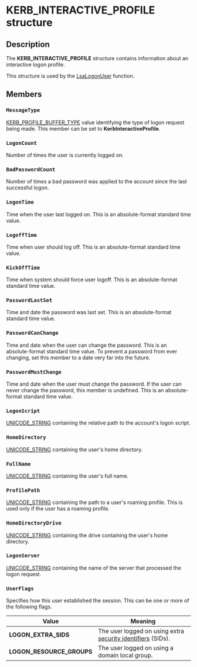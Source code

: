 # KERB_INTERACTIVE_PROFILE structure

## Description

The **KERB_INTERACTIVE_PROFILE** structure contains information about an interactive logon profile.

This structure is used by the [LsaLogonUser](https://learn.microsoft.com/windows/desktop/api/ntsecapi/nf-ntsecapi-lsalogonuser) function.

## Members

### `MessageType`

[KERB_PROFILE_BUFFER_TYPE](https://learn.microsoft.com/windows/desktop/api/ntsecapi/ne-ntsecapi-kerb_profile_buffer_type) value identifying the type of logon request being made. This member can be set to **KerbInteractiveProfile**.

### `LogonCount`

Number of times the user is currently logged on.

### `BadPasswordCount`

Number of times a bad password was applied to the account since the last successful logon.

### `LogonTime`

Time when the user last logged on. This is an absolute-format standard time value.

### `LogoffTime`

Time when user should log off. This is an absolute-format standard time value.

### `KickOffTime`

Time when system should force user logoff. This is an absolute-format standard time value.

### `PasswordLastSet`

Time and date the password was last set. This is an absolute-format standard time value.

### `PasswordCanChange`

Time and date when the user can change the password. This is an absolute-format standard time value. To prevent a password from ever changing, set this member to a date very far into the future.

### `PasswordMustChange`

Time and date when the user must change the password. If the user can never change the password, this member is undefined. This is an absolute-format standard time value.

### `LogonScript`

[UNICODE_STRING](https://learn.microsoft.com/windows/desktop/api/subauth/ns-subauth-unicode_string) containing the relative path to the account's logon script.

### `HomeDirectory`

[UNICODE_STRING](https://learn.microsoft.com/windows/desktop/api/subauth/ns-subauth-unicode_string) containing the user's home directory.

### `FullName`

[UNICODE_STRING](https://learn.microsoft.com/windows/desktop/api/subauth/ns-subauth-unicode_string) containing the user's full name.

### `ProfilePath`

[UNICODE_STRING](https://learn.microsoft.com/windows/desktop/api/subauth/ns-subauth-unicode_string) containing the path to a user's roaming profile. This is used only if the user has a roaming profile.

### `HomeDirectoryDrive`

[UNICODE_STRING](https://learn.microsoft.com/windows/desktop/api/subauth/ns-subauth-unicode_string) containing the drive containing the user's home directory.

### `LogonServer`

[UNICODE_STRING](https://learn.microsoft.com/windows/desktop/api/subauth/ns-subauth-unicode_string) containing the name of the server that processed the logon request.

### `UserFlags`

Specifies how this user established the session. This can be one or more of the following flags.

| Value | Meaning |
| --- | --- |
| **LOGON_EXTRA_SIDS** | The user logged on using extra [security identifiers](https://learn.microsoft.com/windows/desktop/SecGloss/s-gly) (SIDs). |
| **LOGON_RESOURCE_GROUPS** | The user logged on using a domain local group. |